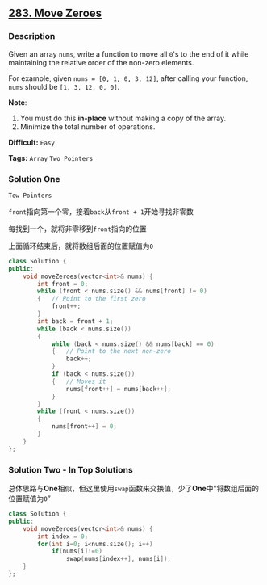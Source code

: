 ## [283. Move Zeroes](https://leetcode.com/problems/move-zeroes/#/description)

### Description

Given an array `nums`, write a function to move all `0`'s to the end of it while maintaining the relative order of the non-zero elements.

For example, given `nums = [0, 1, 0, 3, 12]`, after calling your function, `nums` should be `[1, 3, 12, 0, 0]`.

**Note**:

1. You must do this **in-place** without making a copy of the array.
2. Minimize the total number of operations.



**Difficult:** `Easy`

**Tags:** `Array` `Two Pointers`



### Solution One

`Tow Pointers`

`front`指向第一个零，接着`back`从`front + 1`开始寻找非零数

每找到一个，就将非零移到`front`指向的位置

上面循环结束后，就将数组后面的位置赋值为`0`

```c++
class Solution {
public:
	void moveZeroes(vector<int>& nums) {
		int front = 0;
		while (front < nums.size() && nums[front] != 0)
		{	// Point to the first zero
			front++;
		}
		int back = front + 1;
		while (back < nums.size())
		{
			while (back < nums.size() && nums[back] == 0)
			{	// Point to the next non-zero
				back++;
			}
			if (back < nums.size())
			{	// Moves it
				nums[front++] = nums[back++];
			}
		}
		while (front < nums.size())
		{
			nums[front++] = 0;
		}
	}
};
```



### Solution Two - In Top Solutions

总体思路与**One**相似，但这里使用`swap`函数来交换值，少了**One**中“将数组后面的位置赋值为`0`”

```c++
class Solution {
public:
    void moveZeroes(vector<int>& nums) {
        int index = 0;
        for(int i=0; i<nums.size(); i++)
            if(nums[i]!=0)
                swap(nums[index++], nums[i]);
    }
};
```



